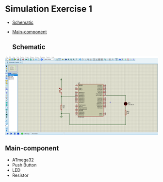 # Simulation Exercise 1
- [Schematic](#Schematic)
- [Main-component](#Main-component)


  ## Schematic

<img src="https://github.com/HESHAM47GAMAL/Embedded_sysytem_project_learn/blob/main/Interface_P1/1.IO%20Ports/Proteus_simulation/1.Exercise1/Schematic.png">

  ## Main-component

- ATmega32
- Push Button
- LED 
- Resistor
